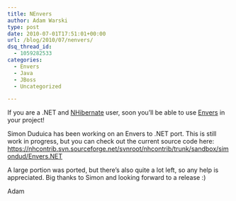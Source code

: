 ```yaml
---
title: NEnvers
author: Adam Warski
type: post
date: 2010-07-01T17:51:01+00:00
url: /blog/2010/07/nenvers/
dsq_thread_id:
  - 1059282533
categories:
  - Envers
  - Java
  - JBoss
  - Uncategorized

---
```

If you are a .NET and [NHibernate][1] user, soon you&#8217;ll be able to use [Envers][2] in your project!

Simon Duduica has been working on an Envers to .NET port. This is still work in progress, but you can check out the current source code here: https://nhcontrib.svn.sourceforge.net/svnroot/nhcontrib/trunk/sandbox/simondud/Envers.NET

A large portion was ported, but there&#8217;s also quite a lot left, so any help is appreciated. Big thanks to Simon and looking forward to a release :)

Adam

 [1]: http://community.jboss.org/wiki/NHibernateforNET
 [2]: http://jboss.org/envers
